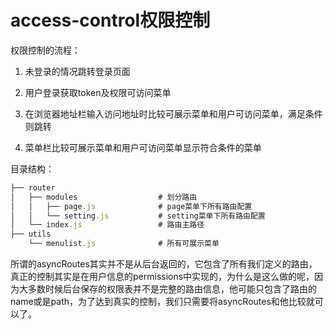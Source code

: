 # access-control权限控制

权限控制的流程：

1. 未登录的情况跳转登录页面

2. 用户登录获取token及权限可访问菜单

3. 在浏览器地址栏输入访问地址时比较可展示菜单和用户可访问菜单，满足条件则跳转

4. 菜单栏比较可展示菜单和用户可访问菜单显示符合条件的菜单

目录结构：

```js
├── router                        
│   ├── modules                  # 划分路由
│   │   ├── page.js              # page菜单下所有路由配置           
│   │   └── setting.js           # setting菜单下所有路由配置
│   └── index.js                 # 路由主路径
├── utils
    └── menulist.js              # 所有可展示菜单
```

所谓的asyncRoutes其实并不是从后台返回的，它包含了所有我们定义的路由，真正的控制其实是在用户信息的permissions中实现的，为什么是这么做的呢，因为大多数时候后台保存的权限表并不是完整的路由信息，他可能只包含了路由的name或是path，为了达到真实的控制，我们只需要将asyncRoutes和他比较就可以了。
